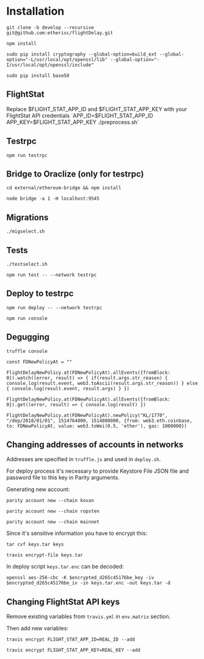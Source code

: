 # Installation

`git clone -b develop --recursive git@github.com:etherisc/flightDelay.git`

`npm install`

`sudo pip install cryptography --global-option=build_ext --global-option="-L/usr/local/opt/openssl/lib" --global-option="-I/usr/local/opt/openssl/include"`

`sudo pip install base58`

## FlightStat
Replace $FLIGHT_STAT_APP_ID and $FLIGHT_STAT_APP_KEY with your FlightStat API credentials
`APP_ID=$FLIGHT_STAT_APP_ID APP_KEY=$FLIGHT_STAT_APP_KEY ./preprocess.sh`

## Testrpc
`npm run testrpc`

## Bridge to Oraclize (only for testrpc)
`cd external/ethereum-bridge && npm install`

`node bridge -a 1 -H localhost:9545`

## Migrations
`./migselect.sh`

## Tests
`./testselect.sh`

`npm run test -- --network testrpc`

## Deploy to testrpc
`npm run deploy -- --network testrpc`

`npm run console`

## Degugging

`truffle console`

`const FDNewPolicyAt = ""`

`FlightDelayNewPolicy.at(FDNewPolicyAt).allEvents({fromBlock: 0}).watch((error, result) => { if(result.args.str_reason) { console.log(result.event, web3.toAscii(result.args.str_reason)) } else { console.log(result.event, result.args) } })`

`FlightDelayNewPolicy.at(FDNewPolicyAt).allEvents({fromBlock: 0}).get((error, result) => { console.log(result) })`

`FlightDelayNewPolicy.at(FDNewPolicyAt).newPolicy("KL/1770", "/dep/2018/01/01", 1514764800, 1514808000, {from: web3.eth.coinbase, to: FDNewPolicyAt, value: web3.toWei(0.5, 'ether'), gas: 1000000})`

## Changing addresses of accounts in networks

Addresses are specified in `truffle.js` and used in `deploy.sh`.

For deploy process it's necessary to provide Keystore File JSON file and password file to this key in Parity arguments.

Generating new account:

`parity account new --chain kovan`

`parity account new --chain ropsten`

`parity account new --chain mainnet`

Since it's sensitive information you have to encrypt this:

`tar cvf keys.tar keys`

`travis encrypt-file keys.tar`

In deploy script `keys.tar.enc` can be decoded:

`openssl aes-256-cbc -K $encrypted_d265c45176be_key -iv $encrypted_d265c45176be_iv -in keys.tar.enc -out keys.tar -d`

## Changing FlightStat API keys

Remove existing variables from `travis.yml` in `env.matrix` section.

Then add new variables:

`travis encrypt FLIGHT_STAT_APP_ID=REAL_ID --add`

`travis encrypt FLIGHT_STAT_APP_KEY=REAL_KEY --add`
